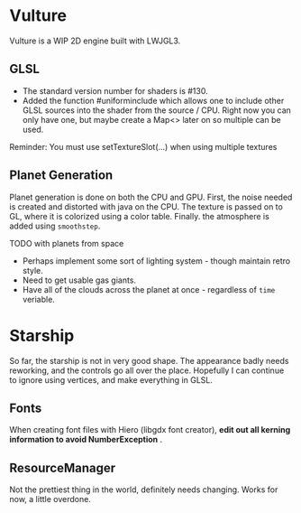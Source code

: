 # Vulture

Vulture is a WIP 2D engine built with LWJGL3.

## GLSL
- The standard version number for shaders is #130.
- Added the function #uniforminclude which allows one to include other GLSL sources into the shader from
the source / CPU. Right now you can only have one, but maybe create a Map<> later on so multiple can be used.

Reminder: You must use setTextureSlot(...) when using multiple textures

## Planet Generation
Planet generation is done on both the CPU and GPU. First, the noise needed is created and distorted with java on the CPU.
The texture is passed on to GL, where it is colorized using a color table. Finally. the atmosphere is added using `smoothstep`.

TODO with planets from space
- Perhaps implement some sort of lighting system - though maintain retro style.
- Need to get usable gas giants.
- Have all of the clouds across the planet at once - regardless of `time` veriable.

# Starship
So far, the starship is not in very good shape. The appearance badly needs reworking, and the controls go all over the place.
Hopefully I can continue to ignore using vertices, and make everything in GLSL.

## Fonts
When creating font files with Hiero (libgdx font creator), **edit out all kerning information to avoid NumberException** .

## ResourceManager
Not the prettiest thing in the world, definitely needs changing. Works for now, a little overdone.